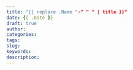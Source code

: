 ```yaml
---
title: "{{ replace .Name "-" " " | title }}"
date: {{ .Date }}
draft: true
author: 
categories:
tags:
slug: 
keywords:
description: 
---
```

